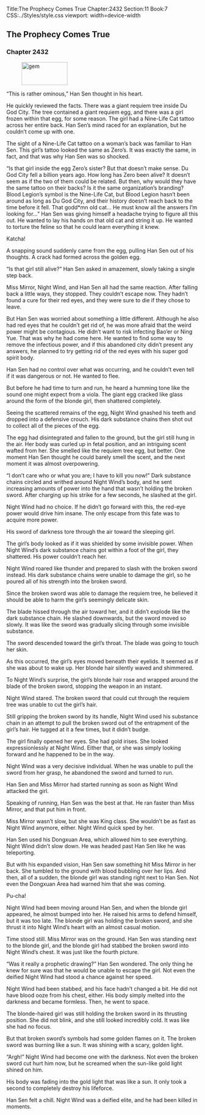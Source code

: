 Title:The Prophecy Comes True 
Chapter:2432 
Section:11 
Book:7 
CSS:../Styles/style.css 
viewport: width=device-width
  
## The Prophecy Comes True
### Chapter 2432 
<figure>
	<img src="../Images/gem.gif" alt="gem" id="gem" width="120" height="60" />
</figure>
  

  
  “This is rather ominous,” Han Sen thought in his heart.

He quickly reviewed the facts. There was a giant requiem tree inside Du God City. The tree contained a giant requiem egg, and there was a girl frozen within that egg, for some reason. The girl had a Nine-Life Cat tattoo across her entire back. Han Sen’s mind raced for an explanation, but he couldn’t come up with one.

The sight of a Nine-Life Cat tattoo on a woman’s back was familiar to Han Sen. This girl’s tattoo looked the same as Zero’s. It was exactly the same, in fact, and that was why Han Sen was so shocked.

“Is that girl inside the egg Zero’s sister? But that doesn’t make sense. Du God City fell a billion years ago. How long has Zero been alive? It doesn’t seem as if the two of them could be related. But then, why would they have the same tattoo on their backs? Is it the same organization’s branding? Blood Legion’s symbol is the Nine-Life Cat, but Blood Legion hasn’t been around as long as Du God City, and their history doesn’t reach back to the time before it fell. That godd*mn old cat… He must know all the answers I’m looking for…” Han Sen was giving himself a headache trying to figure all this out. He wanted to lay his hands on that old cat and string it up. He wanted to torture the feline so that he could learn everything it knew.

Katcha!

A snapping sound suddenly came from the egg, pulling Han Sen out of his thoughts. A crack had formed across the golden egg.

“Is that girl still alive?” Han Sen asked in amazement, slowly taking a single step back.

Miss Mirror, Night Wind, and Han Sen all had the same reaction. After falling back a little ways, they stopped. They couldn’t escape now. They hadn’t found a cure for their red eyes, and they were sure to die if they chose to leave.

But Han Sen was worried about something a little different. Although he also had red eyes that he couldn’t get rid of, he was more afraid that the weird power might be contagious. He didn’t want to risk infecting Bao’er or Ning Yue. That was why he had come here. He wanted to find some way to remove the infectious power, and if this abandoned city didn’t present any answers, he planned to try getting rid of the red eyes with his super god spirit body.

Han Sen had no control over what was occurring, and he couldn’t even tell if it was dangerous or not. He wanted to flee.

But before he had time to turn and run, he heard a humming tone like the sound one might expect from a viola. The giant egg cracked like glass around the form of the blonde girl, then shattered completely.

Seeing the scattered remains of the egg, Night Wind gnashed his teeth and dropped into a defensive crouch. His dark substance chains then shot out to collect all of the pieces of the egg.

The egg had disintegrated and fallen to the ground, but the girl still hung in the air. Her body was curled up in fetal position, and an intriguing scent wafted from her. She smelled like the requiem tree egg, but better. One moment Han Sen thought he could barely smell the scent, and the next moment it was almost overpowering.

“I don’t care who or what you are; I have to kill you now!” Dark substance chains circled and writhed around Night Wind’s body, and he sent increasing amounts of power into the hand that wasn’t holding the broken sword. After charging up his strike for a few seconds, he slashed at the girl.

Night Wind had no choice. If he didn’t go forward with this, the red-eye power would drive him insane. The only escape from this fate was to acquire more power.

His sword of darkness tore through the air toward the sleeping girl.

The girl’s body looked as if it was shielded by some invisible power. When Night Wind’s dark substance chains got within a foot of the girl, they shattered. His power couldn’t reach her.

Night Wind roared like thunder and prepared to slash with the broken sword instead. His dark substance chains were unable to damage the girl, so he poured all of his strength into the broken sword.

Since the broken sword was able to damage the requiem tree, he believed it should be able to harm the girl’s seemingly delicate skin.

The blade hissed through the air toward her, and it didn’t explode like the dark substance chain. He slashed downwards, but the sword moved so slowly. It was like the sword was gradually slicing through some invisible substance.

The sword descended toward the girl’s throat. The blade was going to touch her skin.

As this occurred, the girl’s eyes moved beneath their eyelids. It seemed as if she was about to wake up. Her blonde hair silently waved and shimmered.

To Night Wind’s surprise, the girl’s blonde hair rose and wrapped around the blade of the broken sword, stopping the weapon in an instant.

Night Wind stared. The broken sword that could cut through the requiem tree was unable to cut the girl’s hair.

Still gripping the broken sword by its handle, Night Wind used his substance chain in an attempt to pull the broken sword out of the entrapment of the girl’s hair. He tugged at it a few times, but it didn’t budge.

The girl finally opened her eyes. She had gold irises. She looked expressionlessly at Night Wind. Either that, or she was simply looking forward and he happened to be in the way.

Night Wind was a very decisive individual. When he was unable to pull the sword from her grasp, he abandoned the sword and turned to run.

Han Sen and Miss Mirror had started running as soon as Night Wind attacked the girl.

Speaking of running, Han Sen was the best at that. He ran faster than Miss Mirror, and that put him in front.

Miss Mirror wasn’t slow, but she was King class. She wouldn’t be as fast as Night Wind anymore, either. Night Wind quick sped by her.

Han Sen used his Dongxuan Area, which allowed him to see everything. Night Wind didn’t slow down. He was headed past Han Sen like he was teleporting.

But with his expanded vision, Han Sen saw something hit Miss Mirror in her back. She tumbled to the ground with blood bubbling over her lips. And then, all of a sudden, the blonde girl was standing right next to Han Sen. Not even the Dongxuan Area had warned him that she was coming.

Pu-cha!

Night Wind had been moving around Han Sen, and when the blonde girl appeared, he almost bumped into her. He raised his arms to defend himself, but it was too late. The blonde girl was holding the broken sword, and she thrust it into Night Wind’s heart with an almost casual motion.

Time stood still. Miss Mirror was on the ground. Han Sen was standing next to the blonde girl, and the blonde girl had stabbed the broken sword into Night Wind’s chest. It was just like the fourth picture.

“Was it really a prophetic drawing?” Han Sen wondered. The only thing he knew for sure was that he would be unable to escape the girl. Not even the deified Night Wind had stood a chance against her speed.

Night Wind had been stabbed, and his face hadn’t changed a bit. He did not have blood ooze from his chest, either. His body simply melted into the darkness and became formless. Then, he went to space.

The blonde-haired girl was still holding the broken sword in its thrusting position. She did not blink, and she still looked incredibly cold. It was like she had no focus.

But that broken sword’s symbols had some golden flames on it. The broken sword was burning like a sun. It was shining with a scary, golden light.

“Argh!” Night Wind had become one with the darkness. Not even the broken sword cut hurt him now, but he screamed when the sun-like gold light shined on him.

His body was fading into the gold light that was like a sun. It only took a second to completely destroy his lifeforce.

Han Sen felt a chill. Night Wind was a deified elite, and he had been killed in moments.
